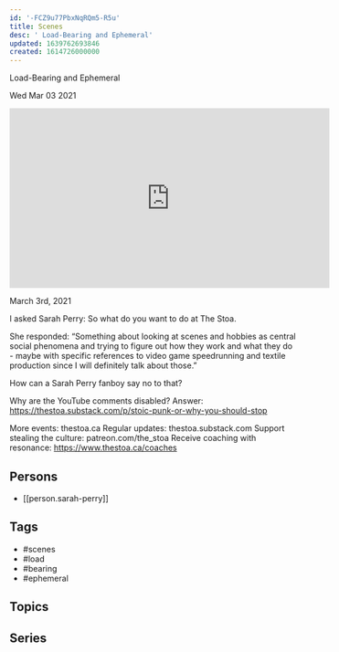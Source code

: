 ```yaml
---
id: '-FCZ9u77PbxNqRQm5-R5u'
title: Scenes
desc: ' Load-Bearing and Ephemeral'
updated: 1639762693846
created: 1614726000000
---
```



 Load-Bearing and Ephemeral

Wed Mar 03 2021

<iframe width="560" height="315" src="https://www.youtube.com/embed/EQZ7J0bKnHc" title="Scenes: Load-Bearing and Ephemeral w/ Sarah Perry" frameborder="0" allow="accelerometer; autoplay; clipboard-write; encrypted-media; gyroscope; picture-in-picture" allowfullscreen ></iframe>

March 3rd, 2021

I asked Sarah Perry: So what do you want to do at The Stoa.

She responded: “Something about looking at scenes and hobbies as central social phenomena and trying to figure out how they work and what they do - maybe with specific references to video game speedrunning and textile production since I will definitely talk about those.”

How can a Sarah Perry fanboy say no to that?

Why are the YouTube comments disabled? Answer: https://thestoa.substack.com/p/stoic-punk-or-why-you-should-stop

More events: thestoa.ca
Regular updates: thestoa.substack.com
Support stealing the culture: patreon.com/the_stoa
Receive coaching with resonance: https://www.thestoa.ca/coaches

## Persons

- [[person.sarah-perry]]

## Tags

- #scenes
- #load
- #bearing
- #ephemeral

## Topics



## Series




